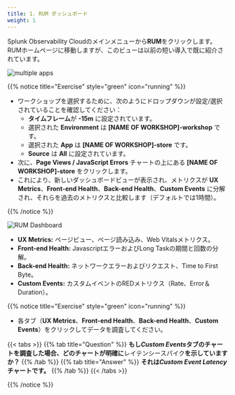 ```yaml
---
title: 1. RUM ダッシュボード
weight: 1
---
```


Splunk Observability Cloudのメインメニューから**RUM**をクリックします。RUMホームページに移動しますが、このビューは以前の短い導入で既に紹介されています。

![multiple apps](../images/multiple-apps.png)

{{% notice title="Exercise" style="green" icon="running" %}}

* ワークショップを選択するために、次のようにドロップダウンが設定/選択されていることを確認してください：
  * **タイムフレーム**が **-15m** に設定されています。
  * 選択された **Environment** は **[NAME OF WORKSHOP]-workshop** です。
  * 選択された **App** は **[NAME OF WORKSHOP]-store** です。
  * **Source** は **All** に設定されています。
* 次に、**Page Views / JavaScript Errors** チャートの上にある **[NAME OF WORKSHOP]-store** をクリックします。
* これにより、新しいダッシュボードビューが表示され、メトリクスが **UX Metrics**、**Front-end Health**、**Back-end Health**、**Custom Events** に分解され、それらを過去のメトリクスと比較します（デフォルトでは1時間）。

{{% /notice %}}

![RUM Dashboard](../images/rum-dashboard.png)

* **UX Metrics:** ページビュー、ページ読み込み、Web Vitalsメトリクス。
* **Front-end Health:** JavascriptエラーおよびLong Taskの期間と回数の分解。
* **Back-end Health:** ネットワークエラーおよびリクエスト、Time to First Byte。
* **Custom Events:** カスタムイベントのREDメトリクス（Rate、Error＆Duration）。

{{% notice title="Exercise" style="green" icon="running" %}}

* 各タブ（**UX Metrics**、**Front-end Health**、**Back-end Health**、**Custom Events**）をクリックしてデータを調査してください。

{{< tabs >}}
{{% tab title="Question" %}}
**もし*Custom Events*タブのチャートを調査した場合、どのチャートが明確に**レイテンシースパイク**を示していますか？**
{{% /tab %}}
{{% tab title="Answer" %}}
**それは*Custom Event Latency*チャートです。**
{{% /tab %}}
{{< /tabs >}}

{{% /notice %}}
